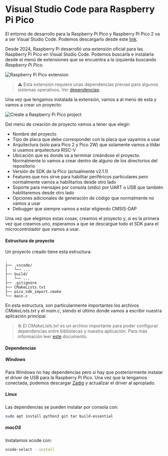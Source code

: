 # Visual Studio Code para Raspberry Pi Pico

El entorno de desarrollo para la Raspberry Pi Pico y  Raspberry Pi Pico 2 va a ser Visual Studio Code. Podemos descargarlo desde este [link](https://code.visualstudio.com/).

Desde 2024, Raspberry Pi desarrolló una extensión oficial para las Raspberry Pi Pico en Visual Studio Code. Podemos buscarla e instalarla desde el menú de extensiones que se encuentra a la izquierda buscando _Raspberry Pi Pico_.

![Raspberry Pi Pico extension](https://www.raspberrypi.com/app/uploads/2024/10/extension-1024x640.png)

> :warning: Esta extensión requiere unas dependencias previas para algunos sistemas operativos. Ver [dependencias](#dependencias).

Una vez que tengamos instalada la extensión, vamos a al menú de esta y vamos a crear un proyecto:

![Create a Raspberry Pi Pico project](https://www.raspberrypi.com/app/uploads/2024/10/create.png)

Del menú de creación de proyecto vamos a tener que elegir:

* Nombre del proyecto
* Tipo de placa que debe corresponder con la placa que vayamos a usar
* Arquitectura (solo para Pico 2 y Pico 2W) que solamente vamos a tildar si usamos arquitectura RISC-V
* Ubicación que es donde va a terminar creándose el proyecto. Normalmente lo vamos a crear dentro de alguno de los directorios del repositorio
* Versión de SDK de la Pico (actualmente v2.1.1)
* Features que nos sirve para habilitar periféricos particulares pero normalmente vamos a habilitarlos desde otro lado
* Soporte para mensajes por consola (stdio) por UART o USB que también habilitaremos desde otro lado
* Opciones adicionales de generación de código que normalmente no vamos a usar
* Debugger que siempre vamos a estar eligiendo CMSIS-DAP

Una vez que elegimos estas cosas, creamos el proyecto y, si es la primera vez que creamos uno, esperamos a que se descargue todo el SDK para el microcontrolador que vamos a usar.

#### Estructura de proyecto

Un proyecto creado tiene esta estructura:

```
.
├── .vscode/
│   └── ...
├── build/ 
│   └── ...
├── .gitignore
├── CMakeLists.txt
├── pico_sdk_import.cmake
└── main.c
```

En esta estructura, son particularmente importantes los archivos _CMakeLists.txt_ y el _main.c_, siendo el último donde vamos a escribir nuestra aplicación principal.

> ⚙️ El _CMakeLists.txt_ es un archivo importante para poder configurar dependencias entre bibliotecas y nuestra aplicación. Para más información leer [este](./cmakelists.md) documento.

#### Dependencias

##### Windows

Para Windows no hay dependencias pero si hay que posteriormente instalar el driver de USB para la Raspberry Pi Pico. Una vez que la tengamos conectada, podemos descargar [Zadig](https://zadig.akeo.ie/) y actualizar el driver al apropiado.

##### Linux

Las dependencias se pueden instalar por consola con:

```bash
sudo apt install python3 git tar build-essential
```

##### macOS

Instalamos xcode con:

```bash
xcode-select --install
```